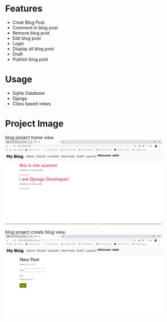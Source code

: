# Features
* Creat Blog Post
* Comment in blog post
* Remove blog post
* Edit blog post
* Login
* Display all blog post
* Draft
* Publish blog post

# Usage

* Sqlite Database
* Django 
* Class based views

# Project Image

blog porject home view.
![Project Home view](images/blog_home.png)

blog project create blog view.
![Project create blog view](images/blog_post.png)
